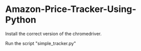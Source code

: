 # Amazon-Price-Tracker-Using-Python

Install the correct version of the chromedriver.

Run the script "simple_tracker.py"
